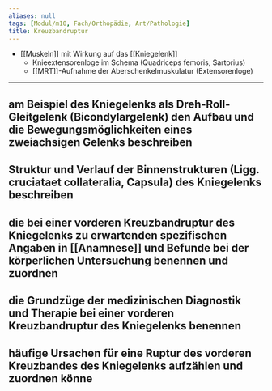 ```yaml
---
aliases: null
tags: [Modul/m10, Fach/Orthopädie, Art/Pathologie]
title: Kreuzbandruptur
---
```

- [[Muskeln]] mit Wirkung auf das [[Kniegelenk]]
    - Knieextensorenloge im Schema (Quadriceps femoris, Sartorius)
    - [[MRT]]-Aufnahme der Aberschenkelmuskulatur (Extensorenloge)


---

## am Beispiel des Kniegelenks als Dreh-Roll-Gleitgelenk (Bicondylargelenk) den Aufbau und die Bewegungsmöglichkeiten eines zweiachsigen Gelenks beschreiben

## Struktur und Verlauf der Binnenstrukturen (Ligg. cruciataet collateralia, Capsula) des Kniegelenks beschreiben

## die bei einer vorderen Kreuzbandruptur des Kniegelenks zu erwartenden spezifischen Angaben in [[Anamnese]] und Befunde bei der körperlichen Untersuchung benennen und zuordnen

## die Grundzüge der medizinischen Diagnostik und Therapie bei einer vorderen Kreuzbandruptur des Kniegelenks benennen

## häufige Ursachen für eine Ruptur des vorderen Kreuzbandes des Kniegelenks aufzählen und zuordnen könne

